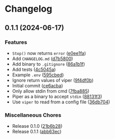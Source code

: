 # Changelog

## 0.1.1 (2024-06-17)


### Features

* `Stop()` now returns `error` ([e0ee1fa](https://github.com/AndrewVota/piper/commit/e0ee1fa46223cf1cf7a9e632e94a378b885f9808))
* Add `CHANGELOG.md` ([d7b5800](https://github.com/AndrewVota/piper/commit/d7b5800a77b1e1722d663f407c139069731bc6b0))
* Add binary to `.gitignore` ([86a1b1f](https://github.com/AndrewVota/piper/commit/86a1b1fa8ad311be3ebb507bdaeec72c82a525bb))
* Add tests ([4c5045a](https://github.com/AndrewVota/piper/commit/4c5045a69f849fad9c4fdfcbede28f4b872b3135))
* Example `.env` ([595cbed](https://github.com/AndrewVota/piper/commit/595cbed42829fede0a8d319ef79ce180d0bcd64f))
* Ignore return values of viper ([9f4df0b](https://github.com/AndrewVota/piper/commit/9f4df0b4657543ea0ff573e3830548e79df5de99))
* Initial commit ([ce6acba](https://github.com/AndrewVota/piper/commit/ce6acbaeb6b0f5ec187559a769a6bfd05dea4915))
* Only allow stdin from cmd ([7fba885](https://github.com/AndrewVota/piper/commit/7fba8853fa3bf9e9d82a3adbab8c737f1291161f))
* Piper as a binary to accept `stdin` ([88131f3](https://github.com/AndrewVota/piper/commit/88131f3f7ceee776c6e45e28d5b8f424412b4a06))
* Use `viper` to read from a config file ([36db704](https://github.com/AndrewVota/piper/commit/36db7042e557df0ca2fba1c4e285c46c7fc76b69))


### Miscellaneous Chores

* Release 0.1.0 ([21b6b28](https://github.com/AndrewVota/piper/commit/21b6b28331c02181ec8913c75990bdd01b34663e))
* Release 0.1.1 ([abb63ec](https://github.com/AndrewVota/piper/commit/abb63ecf14de251eab3013eb8167c85e6cea11a2))
